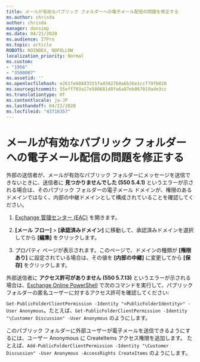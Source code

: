 ```yaml
---
title: メールが有効なパブリック フォルダーへの電子メール配信の問題を修正する
ms.author: chrisda
author: chrisda
manager: dansimp
ms.date: 04/21/2020
ms.audience: ITPro
ms.topic: article
ROBOTS: NOINDEX, NOFOLLOW
localization_priority: Normal
ms.custom:
- "1956"
- "3500007"
ms.assetid: ''
ms.openlocfilehash: e261fe60843555fa45927b0a6b36e1ccf79fb028
ms.sourcegitcommit: 55eff703a17e500681d8fa6a87eb067019ade3cc
ms.translationtype: HT
ms.contentlocale: ja-JP
ms.lasthandoff: 04/22/2020
ms.locfileid: "43716357"
---
```

# <a name="fix-email-delivery-issues-to-mail-enabled-public-folders"></a>メールが有効なパブリック フォルダーへの電子メール配信の問題を修正する

外部の送信者が、メールが有効なパブリック フォルダーにメッセージを送信できないときに、送信者に **見つかりませんでした (550 5.4.1)** というエラーが示される場合は、そのパブリック フォルダーの電子メール ドメインが、権限のあるドメインではなく、内部の中継ドメインとして構成されていることを確認してください。

1. [Exchange 管理センター (EAC)](https://docs.microsoft.com/Exchange/exchange-admin-center) を開きます。

2. **[メール フロー]** \> **[承認済みドメイン]** に移動して、承認済みドメインを選択してから **[編集]** をクリックします。

3. プロパティ ページが表示されます。このページで、ドメインの種類が **[権限あり]** に設定されている場合は、その値を **[内部の中継]** に変更してから **[保存]** をクリックします。

外部送信者に **アクセス許可がありません (550 5.7.13)** というエラーが示される場合は、[Exchange Online PowerShell](https://docs.microsoft.com/powershell/exchange/exchange-online/connect-to-exchange-online-powershell/connect-to-exchange-online-powershell) で次のコマンドを実行して、パブリック フォルダーの匿名ユーザーに対するアクセス許可を確認してください: 

`Get-PublicFolderClientPermission -Identity "<PublicFolderIdentity>" -User Anonymous`。たとえば、`Get-PublicFolderClientPermission -Identity "\Customer Discussion" -User Anonymous` のようにします。

このパブリック フォルダーに外部ユーザーが電子メールを送信できるようにするには、ユーザー Anonymous に CreateItems アクセス権限を追加します。 たとえば、`Add-PublicFolderClientPermission -Identity "\Customer Discussion" -User Anonymous -AccessRights CreateItems` のようにします。
